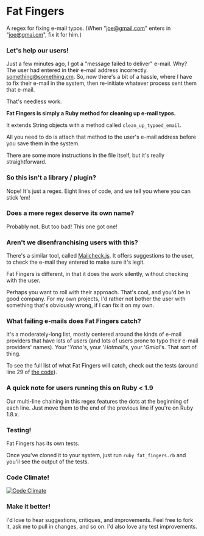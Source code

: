 Fat Fingers
===========

A regex for fixing e-mail typos. (When "joe@gmail.com" enters in "joe@gmai.cm", fix it for him.)


### Let's help our users!

Just a few minutes ago, I got a "message failed to deliver" e-mail. Why? The user had entered in their e-mail address incorrectly. something@something.cm. So, now there's a bit of a hassle, where I have to fix their e-mail in the system, then re-initiate whatever process sent them that e-mail.

That's needless work.

**Fat Fingers is simply a Ruby method for cleaning up e-mail typos.**

It extends String objects with a method called `clean_up_typoed_email`.

All you need to do is attach that method to the user's e-mail address before you save them in the system.

There are some more instructions in the file itself, but it's really straightforward.


### So this isn't a library / plugin?

Nope! It's just a regex. Eight lines of code, and we tell you where you can stick &rsquo;em!


### Does a mere regex deserve its own name?

Probably not. But too bad! This one got one!


### Aren't we disenfranchising users with this?

There's a similar tool, called [Mailcheck.js](https://github.com/Kicksend/mailcheck). It offers suggestions to the user, to check the e-mail they entered to make sure it's legit.

Fat Fingers is different, in that it does the work silently, without checking with the user.

Perhaps you want to roll with their approach. That's cool, and you'd be in good company. For my own projects, I'd rather not bother the user with something that's obviously wrong, if I can fix it on my own.


### What failing e-mails does Fat Fingers catch? ###

It's a moderately-long list, mostly centered around the kinds of e-mail providers that have lots of users (and lots of users prone to typo their e-mail providers' names). Your '*Yaho*'s, your '*Hotmali*'s, your '*Gmial*'s. That sort of thing.

To see the full list of what Fat Fingers will catch, check out the tests (around line 29 of [the code](https://github.com/charliepark/fat_fingers/blob/master/fat_fingers.rb)).


### A quick note for users running this on Ruby < 1.9

Our multi-line chaining in this regex features the dots at the beginning of each line. Just move them to the end of the previous line if you're on Ruby 1.8.x.


### Testing!

Fat Fingers has its own tests.

Once you've cloned it to your system, just run `ruby fat_fingers.rb` and you'll see the output of the tests.

### Code Climate!

[![Code Climate](https://codeclimate.com/badge.png)](https://codeclimate.com/github/charliepark/fat_fingers)

### Make it better!

I'd love to hear suggestions, critiques, and improvements. Feel free to fork it, ask me to pull in changes, and so on. I'd also love any test improvements.